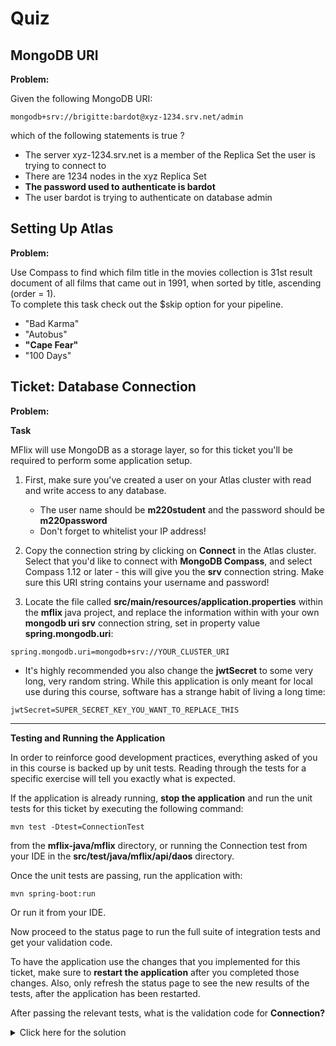 # Quiz

## MongoDB URI

**Problem:**

Given the following MongoDB URI:

```
mongodb+srv://brigitte:bardot@xyz-1234.srv.net/admin
```
which of the following statements is true ?

- The server xyz-1234.srv.net is a member of the Replica Set the user is trying to connect to
- There are 1234 nodes in the xyz Replica Set
- **The password used to authenticate is bardot**
- The user bardot is trying to authenticate on database admin

## Setting Up Atlas

**Problem:**

Use Compass to find which film title in the movies collection is 31st result document of all films that came out in 1991, when sorted by title, ascending (order = 1).
</br>
To complete this task check out the $skip option for your pipeline.


- "Bad Karma"
- "Autobus"
- **"Cape Fear"**
- "100 Days"


## Ticket: Database Connection

**Problem:**

**Task**

MFlix will use MongoDB as a storage layer, so for this ticket you'll be required to perform some application setup.

1. First, make sure you've created a user on your Atlas cluster with read and write access to any database.

   - The user name should be **m220student** and the password should be **m220password**
   - Don't forget to whitelist your IP address!

2. Copy the connection string by clicking on **Connect** in the Atlas cluster. Select that you'd like to connect with **MongoDB Compass**, and select Compass 1.12 or later - this will give you the **srv** connection string. Make sure this URI string contains your username and password!

3. Locate the file called **src/main/resources/application.properties** within the **mflix** java project, and replace the information within with your own **mongodb uri srv** connection string, set in property value **spring.mongodb.uri**:

```
spring.mongodb.uri=mongodb+srv://YOUR_CLUSTER_URI
```

* It's highly recommended you also change the **jwtSecret** to some very long, very random string. While this application is only meant for local use during this course, software has a strange habit of living a long time:

```
jwtSecret=SUPER_SECRET_KEY_YOU_WANT_TO_REPLACE_THIS
```
---

**Testing and Running the Application**

In order to reinforce good development practices, everything asked of you in this course is backed up by unit tests. Reading through the tests for a specific exercise will tell you exactly what is expected.

If the application is already running, **stop the application** and run the unit tests for this ticket by executing the following command:

```
mvn test -Dtest=ConnectionTest
```

from the **mflix-java/mflix** directory, or running the Connection test from your IDE in the **src/test/java/mflix/api/daos** directory.

Once the unit tests are passing, run the application with:

```
mvn spring-boot:run
```

Or run it from your IDE.

Now proceed to the status page to run the full suite of integration tests and get your validation code.

To have the application use the changes that you implemented for this ticket, make sure to **restart the application** after you completed those changes. Also, only refresh the status page to see the new results of the tests, after the application has been restarted.

After passing the relevant tests, what is the validation code for **Connection?**
<details> 
  <summary>Click here for the solution</summary>
   Answer: 5a9026003a466d5ac6497a9d
</details>






